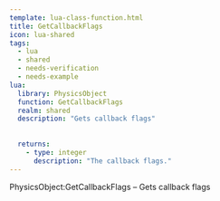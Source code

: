 ```yaml
---
template: lua-class-function.html
title: GetCallbackFlags
icon: lua-shared
tags:
  - lua
  - shared
  - needs-verification
  - needs-example
lua:
  library: PhysicsObject
  function: GetCallbackFlags
  realm: shared
  description: "Gets callback flags"
  
  
  returns:
    - type: integer
      description: "The callback flags."
---
```


<div class="lua__search__keywords">
PhysicsObject:GetCallbackFlags &#x2013; Gets callback flags
</div>
